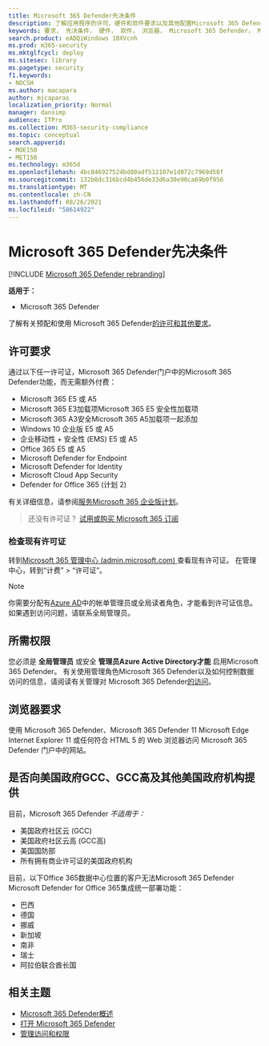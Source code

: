 ```yaml
---
title: Microsoft 365 Defender先决条件
description: 了解应用程序的许可、硬件和软件要求以及其他配置Microsoft 365 Defender
keywords: 要求， 先决条件， 硬件， 软件， 浏览器， Microsoft 365 Defender， M365， 许可证， E5， A5， EMS， 购买
search.product: eADQiWindows 10XVcnh
ms.prod: m365-security
ms.mktglfcycl: deploy
ms.sitesec: library
ms.pagetype: security
f1.keywords:
- NOCSH
ms.author: macapara
author: mjcaparas
localization_priority: Normal
manager: dansimp
audience: ITPro
ms.collection: M365-security-compliance
ms.topic: conceptual
search.appverid:
- MOE150
- MET150
ms.technology: m365d
ms.openlocfilehash: 4bc846927524bd80adf512107e1d072c7969d58f
ms.sourcegitcommit: 132b8dc316bcd4b456de33d6a30e90ca69b0f956
ms.translationtype: MT
ms.contentlocale: zh-CN
ms.lasthandoff: 08/26/2021
ms.locfileid: "58614922"
---
```

# <a name="microsoft-365-defender-prerequisites"></a>Microsoft 365 Defender先决条件

[!INCLUDE [Microsoft 365 Defender rebranding](../includes/microsoft-defender.md)]


**适用于：**
- Microsoft 365 Defender

了解有关预配和使用 Microsoft 365 Defender[的许可和其他要求](microsoft-365-defender.md)。

## <a name="licensing-requirements"></a>许可要求
通过以下任一许可证，Microsoft 365 Defender门户中的Microsoft 365 Defender功能，而无需额外付费：

- Microsoft 365 E5 或 A5
- Microsoft 365 E3加载项Microsoft 365 E5 安全性加载项
- Microsoft 365 A3安全Microsoft 365 A5加载项一起添加
- Windows 10 企业版 E5 或 A5
- 企业移动性 + 安全性 (EMS) E5 或 A5 
- Office 365 E5 或 A5
- Microsoft Defender for Endpoint
- Microsoft Defender for Identity 
- Microsoft Cloud App Security
- Defender for Office 365 (计划 2)

有关详细信息，请参阅[服务Microsoft 365 企业版计划](https://www.microsoft.com/licensing/product-licensing/microsoft-365-enterprise)。

> 还没有许可证？ [试用或购买 Microsoft 365 订阅](../../commerce/try-or-buy-microsoft-365.md)

### <a name="check-your-existing--licenses"></a>检查现有许可证
转到[Microsoft 365 管理中心 (admin.microsoft.com) ](https://admin.microsoft.com/)查看现有许可证。 在管理中心，转到“计费” > “许可证”。

>[!NOTE]
> 你需要分配有[Azure AD](/azure/active-directory/roles/permissions-reference)中的帐单管理员或全局读者角色，才能看到许可证信息。  如果遇到访问问题，请联系全局管理员。

## <a name="required-permissions"></a>所需权限
您必须是 **全局管理员** 或安全 **管理员Azure Active Directory才能** 启用Microsoft 365 Defender。 有关使用管理角色Microsoft 365 Defender以及如何控制数据访问的信息，请阅读有关管理对 Microsoft 365 Defender[的访问](m365d-permissions.md)。

## <a name="browser-requirements"></a>浏览器要求
使用 Microsoft 365 Defender、Microsoft 365 Defender 11 Microsoft Edge Internet Explorer 11 或任何符合 HTML 5 的 Web 浏览器访问 Microsoft 365 Defender 门户中的网站。

## <a name="availability-to-us-gcc-gcc-high-and-other-us-government-institutions"></a>是否向美国政府GCC、GCC高及其他美国政府机构提供
目前，Microsoft 365 Defender *不适用于：*
- 美国政府社区云 (GCC) 
- 美国政府社区云高 (GCC高) 
- 美国国防部
- 所有拥有商业许可证的美国政府机构


目前，以下Office 365数据中心位置的客户无法Microsoft 365 Defender Microsoft Defender for Office 365集成统一部署功能：

- 巴西 
- 德国 
- 挪威 
- 新加坡 
- 南非
- 瑞士 
- 阿拉伯联合酋长国 


## <a name="related-topics"></a>相关主题
- [Microsoft 365 Defender概述](microsoft-365-defender.md)
- [打开 Microsoft 365 Defender](m365d-enable.md)
- [管理访问和权限](m365d-permissions.md)

